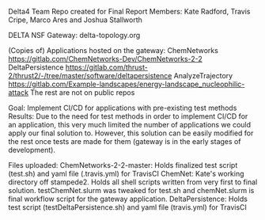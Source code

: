 Delta4 Team Repo created for Final Report
Members: Kate Radford, Travis Cripe, Marco Ares and Joshua Stallworth

DELTA NSF Gateway: delta-topology.org

(Copies of) Applications hosted on the gateway:
ChemNetworks https://gitlab.com/ChemNetworks-Dev/ChemNetworks-2-2
DeltaPersistence https://gitlab.com/thrust-2/thrust2/-/tree/master/software/deltapersistence
AnalyzeTrajectory https://gitlab.com/Example-landscapes/energy-landscape_nucleophilic-attack
The rest are not on public repos

Goal: Implement CI/CD for applications with pre-existing test methods
Results: Due to the need for test methods in order to implement CI/CD for an application, this very much limited
the number of applications we could apply our final solution to. However, this solution can be easily modified for
the rest once tests are made for them (gateway is in the early stages of development).

Files uploaded:
ChemNetworks-2-2-master: Holds finalized test script (test.sh) and yaml file (.travis.yml) for TravisCI
ChemNet: Kate's working directory off stampede2. Holds all shell scripts written from very first to final solution.
         testChemNet.slurm was tweaked for test.sh and chemNet.slurm is final workflow script for the gateway application.
DeltaPersistence: Holds test script (testDeltaPersistence.sh) and yaml file (travis.yml) for TravisCI
